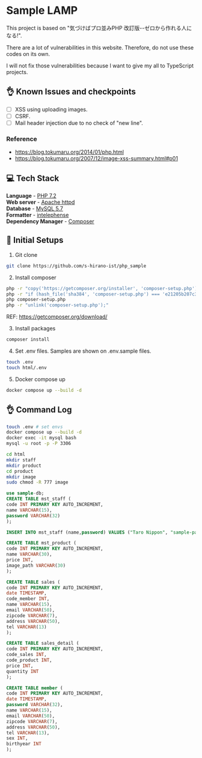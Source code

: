 # Sample LAMP

This project is based on "気づけばプロ並みPHP 改訂版--ゼロから作れる人になる!".

There are a lot of vulnerabilities in this website. Therefore, do not use these codes on its own.

I will not fix those vulnerabilities because I want to give my all to TypeScript projects.

## 👌 Known Issues and checkpoints

- [ ] XSS using uploading images.
- [ ] CSRF.
- [ ] Mail header injection due to no check of "new line".

### Reference

- https://blog.tokumaru.org/2014/01/php.html
- https://blog.tokumaru.org/2007/12/image-xss-summary.html#p01

## 💻 Tech Stack

**Language** - [PHP 7.2](https://www.php.net/)  
**Web server** - [Apache httpd](https://httpd.apache.org/)  
**Database** - [MySQL 5.7](https://www.mysql.com/)  
**Formatter** - [intelephense](https://marketplace.visualstudio.com/items?itemName=bmewburn.vscode-intelephense-client)  
**Dependency Manager** - [Composer](https://getcomposer.org/)

## 🧞 Initial Setups

1. Git clone

```bash
git clone https://github.com/s-hirano-ist/php_sample
```

2. Install composer

```bash
php -r "copy('https://getcomposer.org/installer', 'composer-setup.php');"
php -r "if (hash_file('sha384', 'composer-setup.php') === 'e21205b207c3ff031906575712edab6f13eb0b361f2085f1f1237b7126d785e826a450292b6cfd1d64d92e6563bbde02') { echo 'Installer verified'; } else { echo 'Installer corrupt'; unlink('composer-setup.php'); } echo PHP_EOL;"
php composer-setup.php
php -r "unlink('composer-setup.php');"
```

REF: https://getcomposer.org/download/

3. Install packages

```bash
composer install
```

4. Set .env files. Samples are shown on .env.sample files.

```bash
touch .env
touch html/.env
```

5. Docker compose up

```bash
docker compose up --build -d
```

## 👌 Command Log

```bash
touch .env # set envs
docker compose up --build -d
docker exec -it mysql bash
mysql -u root -p -P 3306

cd html
mkdir staff
mkdir product
cd product 
mkdir image
sudo chmod -R 777 image
```

```sql
use sample-db;
CREATE TABLE mst_staff (
code INT PRIMARY KEY AUTO_INCREMENT,
name VARCHAR(15),
password VARCHAR(32)
);

INSERT INTO mst_staff (name,password) VALUES ("Taro Nippon", "sample-password");

CREATE TABLE mst_product (
code INT PRIMARY KEY AUTO_INCREMENT,
name VARCHAR(30),
price INT,
image_path VARCHAR(30)
);

CREATE TABLE sales (
code INT PRIMARY KEY AUTO_INCREMENT,
date TIMESTAMP,
code_member INT,
name VARCHAR(15),
email VARCHAR(50),
zipcode VARCHAR(7),
address VARCHAR(50),
tel VARCHAR(13)
);

CREATE TABLE sales_detail (
code INT PRIMARY KEY AUTO_INCREMENT,
code_sales INT,
code_product INT,
price INT,
quantity INT
);

CREATE TABLE member (
code INT PRIMARY KEY AUTO_INCREMENT,
date TIMESTAMP,
password VARCHAR(32),
name VARCHAR(15),
email VARCHAR(50),
zipcode VARCHAR(7),
address VARCHAR(50),
tel VARCHAR(13),
sex INT,
birthyear INT
);
```
